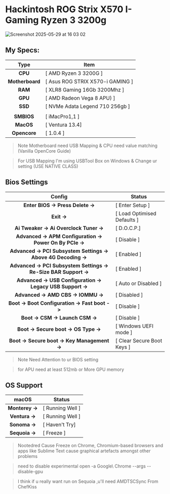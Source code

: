 
# Hackintosh ROG Strix X570 I-Gaming Ryzen 3 3200g 

![Screenshot 2025-05-29 at 16 03 02](https://github.com/user-attachments/assets/8de6d0bc-a79d-4165-acfb-db440d0f7cad)

## My Specs:
  |       Type       | Item                                    |
|:----------------:|-------------------------------------------|
|     **CPU**      | [ AMD Ryzen 3 3200G ]                     |
| **Motherboard**  | [ Asus ROG STRIX X570-i GAMING ]          |
|     **RAM**      | [ XLR8 Gaming 16Gb 3200Mhz ]              |
|     **GPU**      | [ AMD Radeon Vega 8 APU) ]                |
|     **SSD**      | [ NVMe Adata Legend 710 256gb ]           |
|                  |                                           |
|    **SMBIOS**    | [ iMacPro1,1 ]                            |
|    **MacOS**     | [ Ventura 13.4]                           |
|   **Opencore**   | [ 1.0.4 ]                                 |

> Note Motherboard need USB Mapping & CPU need value matching (Vanilla OpenCore Guide)

> For USB Mapping I'm using USBTool Box on Windows & Change ur setting (USE NATIVE CLASS)
## Bios Settings

|        Config                                                    | Status                     |
|:----------------------------------------------------------------:|----------------------------|
| **Enter BIOS -> Press Delete ->**                                | [ Enter Setup ]            |
| **Exit ->**                                                      | [ Load Optimised Defaults ]|
| **Ai Tweaker -> Ai Overclock Tuner ->**                          | [ D.O.C.P.]                |
| **Advanced -> APM Configuration -> Power On By PCIe ->**         | [ Disable ]                |
| **Advanced -> PCI Subsystem Settings -> Above 4G Decoding ->**   | [ Enabled ]                |
| **Advanced -> PCI Subsystem Settings -> Re-Size BAR Support ->** | [ Enabled ]                |
| **Advanced -> USB Configuration -> Legacy USB Support ->**       | [ Auto or Disabled ]       |
| **Advanced -> AMD CBS -> IOMMU ->**                              | [ Disabled ]               |
| **Boot -> Boot Configuration -> Fast boot ->**                   | [ Disable ]                |
| **Boot -> CSM -> Launch CSM ->**                                 | [ Disable ]                |
| **Boot -> Secure boot -> OS Type ->**                            | [ Windows UEFI mode ]      |
| **Boot -> Secure boot -> Key Management ->**                     | [ Clear Secure Boot Keys ] |

> Note Need Attention to ur BIOS setting

> for APU need at least 512mb or More GPU memory
 
## OS Support 

|        macOS                                                     | Status                     |
|:----------------------------------------------------------------:|----------------------------|
| **Monterey  ->**                                                 | [ Running Well ]           |
| **Ventura ->**                                                   | [ Running Well ]           |
| **Sonoma ->**                                                    | [ Haven't Try]             |
| **Sequoia ->**                                                   | [ Freeze ]                 |

> Nootedred Cause Freeze on Chrome, Chromium-based browsers and apps like Sublime Text cause graphical artefacts amongst other problems

> need to disable experimental 
> open -a Google\ Chrome --args --disable-gpu

> I think if u really want run on Sequoia ,u'll need AMDTSCSync From ChefKiss 
